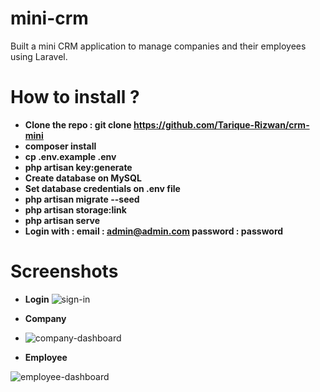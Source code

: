 # mini-crm
Built a mini CRM application to manage companies and their employees using Laravel.

# How to install ?


- **Clone the repo : git clone https://github.com/Tarique-Rizwan/crm-mini**
- **composer install**
- **cp .env.example .env**
- **php artisan key:generate**
- **Create database on MySQL**
- **Set database credentials on .env file**
- **php artisan migrate --seed**
- **php artisan storage:link**
- **php artisan serve**
- **Login with :
email : admin@admin.com
password : password**

# Screenshots

- **Login**
![sign-in](https://github.com/user-attachments/assets/90b2f968-e4ad-4ed5-8c4f-29d7db7dedd5)


- **Company**
- ![company-dashboard](https://github.com/user-attachments/assets/ec5fb4db-d3a9-4d5a-96ac-63417dac6c20)


- **Employee**
  
![employee-dashboard](https://github.com/user-attachments/assets/da70fd05-268f-425d-9197-15b734817574)


